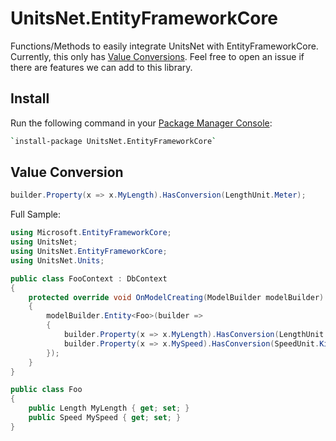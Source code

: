 # UnitsNet.EntityFrameworkCore

Functions/Methods to easily integrate UnitsNet with EntityFrameworkCore. Currently, this only has [Value Conversions](https://docs.microsoft.com/en-us/ef/core/modeling/value-conversions). Feel free to open an issue if there are features we can add to this library.

## Install

Run the following command in your [Package Manager Console](https://docs.microsoft.com/en-us/nuget/tools/package-manager-console):

  ```bash
  `install-package UnitsNet.EntityFrameworkCore`
  ```

## Value Conversion

```c#
builder.Property(x => x.MyLength).HasConversion(LengthUnit.Meter);
```

Full Sample:

```c#
using Microsoft.EntityFrameworkCore;
using UnitsNet;
using UnitsNet.EntityFrameworkCore;
using UnitsNet.Units;

public class FooContext : DbContext
{
    protected override void OnModelCreating(ModelBuilder modelBuilder)
    {
        modelBuilder.Entity<Foo>(builder =>
        {
            builder.Property(x => x.MyLength).HasConversion(LengthUnit.Meter);
            builder.Property(x => x.MySpeed).HasConversion(SpeedUnit.KilometerPerHour);
        });
    }
}

public class Foo
{
    public Length MyLength { get; set; }
    public Speed MySpeed { get; set; }
}
```
